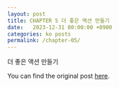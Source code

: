 ```yaml
---
layout: post
title: CHAPTER 5 더 좋은 액션 만들기
date:   2023-12-31 00:00:00 +0900
categories: ko posts
permalink: /chapter-05/
---
```


더 좋은 액션 만들기

You can find the original post [here](https://livebook.manning.com/book/grokking-simplicity/chapter-5/).